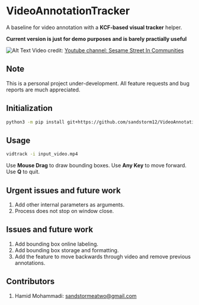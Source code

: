 # VideoAnnotationTracker

A baseline for video annotation with a **KCF-based visual tracker** helper.

**Current version is just for demo purposes and is barely practially useful**

![Alt Text](gifs/AnnotatorTracker.gif)
Video credit: [Youtube channel: Sesame Street In Communities](https://www.youtube.com/watch?v=wRYfw5hIWwM)

## Note

This is a personal project under-development. All feature requests and bug reports are much appreciated.


## Initialization
```bash
python3 -m pip install git+https://github.com/sandstorm12/VideoAnnotationTracker
```


## Usage
```bash
vidtrack -i input_video.mp4
```

Use **Mouse Drag** to draw bounding boxes.
Use **Any Key** to move forward. Use **Q** to quit.


## Urgent issues and future work
1. Add other internal parameters as arguments.
2. Process does not stop on window close.


## Issues and future work
1. Add bounding box online labeling.
2. Add bounding box storage and formatting.
3. Add the feature to move backwards through video and remove previous annotations.


## Contributors
1. Hamid Mohammadi: <sandstormeatwo@gmail.com>
